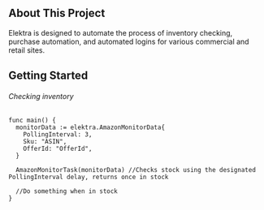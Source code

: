 ## About This Project
Elektra is designed to automate the process of inventory checking, purchase automation, and automated logins for various commercial and retail sites.

## Getting Started
###### Checking inventory

```
func main() {
  monitorData := elektra.AmazonMonitorData{
    PollingInterval: 3,
    Sku: "ASIN",
    OfferId: "OfferId",
  }
  
  AmazonMonitorTask(monitorData) //Checks stock using the designated PollingInterval delay, returns once in stock
  
  //Do something when in stock
}
```

